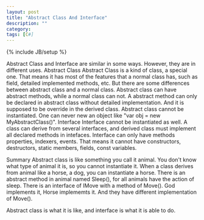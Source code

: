 ```yaml
---
layout: post
title: "Abstract Class And Interface"
description: ""
category: 
tags: [C#]
---
```

{% include JB/setup %}

Abstract Class and Interface are similar in some ways. However, they are in different uses.
Abstract Class
Abstract Class is a kind of class, a special one. That means it has most of the features that a normal class has, such as field, detailed implemented methods, etc. But there are some differences between abstract class and a normal class.
Abstract class can have abstract methods, while a normal class can not. A abstract method can only be declared in abstract class without detailed implementation. And it is supposed to be override in the derived class.
Abstract class cannot be instantiated. One can never new an object like "var obj = new MyAbstractClass()".
Interface
Interface cannot be instantiated as well. A class can derive from several interfaces, and derived class must implement all declared methods in intefaces. Interface can only have methods properties, indexers, events. That means it cannot have constructors, destructors, static members, fields, const variables.

Summary
Abstract class is like something you call it animal. You don't know what type of animal it is, so you cannot instantiate it. When a class derives from animal like a horse, a dog, you can instantiate a horse. There is an abstract method in animal named Sleep(), for all animals have the action of sleep. There is an interface of IMove with a method of Move(). God implements it, Horse implememts it. And they have different implementation of Move().

Abstract class is what it is like, and interface is what it is able to do.